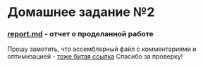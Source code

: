 # Домашнее задание №2

### [report.md](https://github.com/1rlan/csaihw/blob/master/homework%20%E2%84%962/report.md) - отчет о проделанной работе

Прошу заметить, что ассемблерный файл с комментариями и оптимизацией - [тоже битая ссылка](https://github.com/1rlan/csaihw/blob/master/homework%20%E2%84%961/clean.s)
Спасибо за проверку!